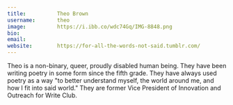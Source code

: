 ```yaml
---
title:          Theo Brown
username:       theo
image:          https://i.ibb.co/wdc74Gq/IMG-8848.png
bio:            
email:          
website:        https://for-all-the-words-not-said.tumblr.com/ 
---
```


Theo is a non-binary, queer, proudly disabled human being. They have been writing poetry in some form since the fifth grade. They have always used poetry as a way "to better understand myself, the world around me, and how I fit into said world." They are former Vice President of Innovation and Outreach for Write Club.
